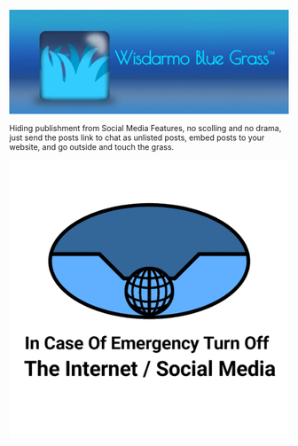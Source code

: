 <p align="center">
  <img src="wbg_brandlogo1.jpg" width="700"/>
</p>

Hiding publishment from Social Media Features, no scolling and no drama, just send the posts link to chat as unlisted posts, embed posts to your website, and go outside and touch the grass.

<p align="center">
  <img src="In-Case-Of-Emergency-Turn-Off-The-Internet-Social-Media-Logo2.png" width="700"/>
</p>
